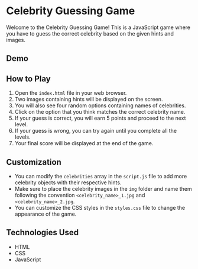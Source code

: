 # Celebrity Guessing Game

Welcome to the Celebrity Guessing Game! This is a JavaScript game where you have to guess the correct celebrity based on the given hints and images.

## Demo

## How to Play

1. Open the `index.html` file in your web browser.
2. Two images containing hints will be displayed on the screen.
3. You will also see four random options containing names of celebrities.
4. Click on the option that you think matches the correct celebrity name.
5. If your guess is correct, you will earn 5 points and proceed to the next level.
6. If your guess is wrong, you can try again until you complete all the levels.
7. Your final score will be displayed at the end of the game.

## Customization

- You can modify the `celebrities` array in the `script.js` file to add more celebrity objects with their respective hints.
- Make sure to place the celebrity images in the `img` folder and name them following the convention `<celebrity_name>_1.jpg` and `<celebrity_name>_2.jpg`.
- You can customize the CSS styles in the `styles.css` file to change the appearance of the game.

## Technologies Used

- HTML
- CSS
- JavaScript


